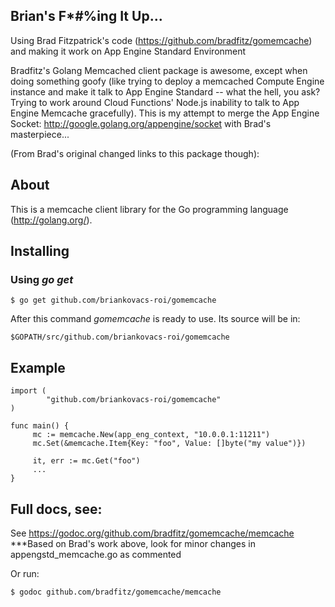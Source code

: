 ## Brian's F*#%ing It Up...

Using Brad Fitzpatrick's code (https://github.com/bradfitz/gomemcache) and making it work on App Engine Standard Environment

Bradfitz's Golang Memcached client package is awesome, except when doing something goofy (like trying to deploy a memcached Compute Engine instance and make it talk to App Engine Standard -- what the hell, you ask? Trying to work around Cloud Functions' Node.js inability to talk to App Engine Memcache gracefully). This is my attempt to merge the App Engine Socket: http://google.golang.org/appengine/socket with Brad's masterpiece...


(From Brad's original changed links to this package though):
## About

This is a memcache client library for the Go programming language
(http://golang.org/).

## Installing

### Using *go get*

    $ go get github.com/briankovacs-roi/gomemcache

After this command *gomemcache* is ready to use. Its source will be in:

    $GOPATH/src/github.com/briankovacs-roi/gomemcache

## Example

    import (
            "github.com/briankovacs-roi/gomemcache"
    )

    func main() {
         mc := memcache.New(app_eng_context, "10.0.0.1:11211")
         mc.Set(&memcache.Item{Key: "foo", Value: []byte("my value")})

         it, err := mc.Get("foo")
         ...
    }

## Full docs, see:

See https://godoc.org/github.com/bradfitz/gomemcache/memcache
***Based on Brad's work above, look for minor changes in appengstd_memcache.go as commented

Or run:

    $ godoc github.com/bradfitz/gomemcache/memcache

